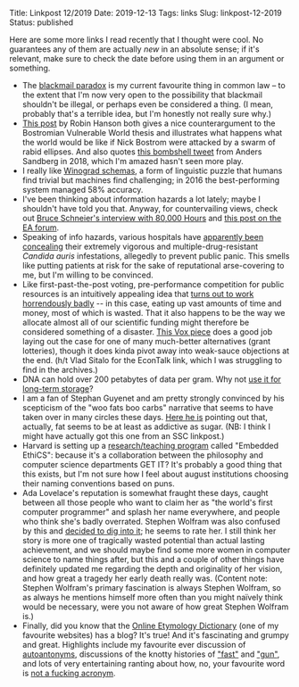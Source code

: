 Title: Linkpost 12/2019
Date: 2019-12-13
Tags: links
Slug: linkpost-12-2019
Status: published

Here are some more links I read recently that I thought were cool. No guarantees any of them are actually *new* in an absolute sense; if it's relevant, make sure to check the date before using them in an argument or something.

- The [blackmail paradox][blackmail] is my current favourite thing in common law – to the extent that I'm now very open to the possibility that blackmail shouldn't be illegal, or perhaps even be considered a thing. (I mean, probably that's a terrible idea, but I'm honestly not really sure why.)
- [This post][vulnerable] by Robin Hanson both gives a nice counterargument to the Bostromian Vulnerable World thesis and illustrates what happens what the world would be like if Nick Bostrom were attacked by a swarm of rabid ellipses. And also quotes [this bombshell tweet][sandberg] from Anders Sandberg in 2018, which I'm amazed hasn't seen more play.
- I really like [Winograd schemas][winograd], a form of linguistic puzzle that humans find trivial but machines find challenging; in 2016 the best-performing system managed 58% accuracy.
- I've been thinking about information hazards a lot lately; maybe I shouldn't have told you that. Anyway, for countervailing views, check out [Bruce Schneier's interview with 80,000 Hours][schneier] and [this post on the EA forum][tylenol].
- Speaking of info hazards, various hospitals have [apparently been concealing][candida] their extremely vigorous and multiple-drug-resistant *Candida auris* infestations, allegedly to prevent public panic. This smells like putting patients at risk for the sake of reputational arse-covering to me, but I'm willing to be convinced.
- Like first-past-the-post voting, pre-performance competition for public resources is an intuitively appealing idea that [turns out to work horrendously badly][munger] -- in this case, eating up vast amounts of time and money, most of which is wasted. That it also happens to be the way we allocate almost all of our scientific funding might therefore be considered something of a disaster. [This Vox piece][lottery] does a good job laying out the case for one of many much-better alternatives (grant lotteries), though it does kinda pivot away into weak-sauce objections at the end. (h/t Vlad Sitalo for the EconTalk link, which I was struggling to find in the archives.)
- DNA can hold over 200 petabytes of data per gram. Why not [use it for long-term storage][dna]?
- I am a fan of Stephan Guyenet and am pretty strongly convinced by his scepticism of the "woo fats boo carbs" narrative that seems to have taken over in many circles these days. [Here he is][guyenet] pointing out that, actually, fat seems to be at least as addictive as sugar. (NB: I think I might have actually got this one from an SSC linkpost.)
- Harvard is setting up a [research/teaching program][ethics] called "Embedded EthiCS": because it's a collaboration between the philosophy and computer science departments GET IT? It's probably a good thing that this exists, but I'm not sure how I feel about august institutions choosing their naming conventions based on puns.
- Ada Lovelace's reputation is somewhat fraught these days, caught between all those people who want to claim her as "the world's first computer programmer" and splash her name everywhere, and people who think she's badly overrated. Stephen Wolfram was also confused by this and [decided to dig into it][wolfram]; he seems to rate her. I still think her story is more one of tragically wasted potential than actual lasting achievement, and we should maybe find some more women in computer science to name things after, but this and a couple of other things have definitely updated me regarding the depth and originality of her vision, and how great a tragedy her early death really was. (Content note: Stephen Wolfram's primary fascination is always Stephen Wolfram, so as always he mentions himself more often than you might naïvely think would be necessary, were you not aware of how great Stephen Wolfram is.)
- Finally, did you know that the [Online Etymology Dictionary][etymonline] (one of my favourite websites) has a blog? It's true! And it's fascinating and grumpy and great. Highlights include my favourite ever discussion of [autoantonyms][], discussions of the knotty histories of ["fast"][fast] and ["gun"][gun], and lots of very entertaining ranting about how, no, your favourite word is [not a fucking acronym][acronym].

[etymonline]: www.etymonline.com
[autoantonyms]: https://www.etymonline.com/columns/post/janus-words
[fast]: https://www.etymonline.com/columns/post/fast-company
[gun]: https://www.etymonline.com/columns/post/of-guns-and-gunsels
[acronym]: https://www.etymonline.com/columns/post/acronymphomania
[wolfram]: https://writings.stephenwolfram.com/2015/12/untangling-the-tale-of-ada-lovelace/
[candida]: https://www.nytimes.com/2019/04/06/health/drug-resistant-candida-auris.html
[munger]: https://www.econtalk.org/giving-away-money-an-economists-guide-to-political-life
[ethics]: https://embeddedethics.seas.harvard.edu/
[lottery]: https://www.vox.com/future-perfect/2019/1/18/18183939/science-funding-grant-lotteries-research
[dna]: https://www.sciencemag.org/news/2017/03/dna-could-store-all-worlds-data-one-room
[guyenet]: https://eatrx.com/why-are-some-people-carboholics/
[blackmail]: http://volokh.com/2012/08/21/blackmail/
[vulnerable]: https://www.overcomingbias.com/2018/11/vulnerable-world-hypothesis.html
[sandberg]: https://twitter.com/anderssandberg/status/1063732784055881728
[winograd]: https://cs.nyu.edu/faculty/davise/papers/WinogradSchemas/WSCollection.html
[schneier]: https://80000hours.org/podcast/episodes/bruce-schneier-security-secrets-and-surveillance/
[tylenol]: https://forum.effectivealtruism.org/posts/CoXauRRzWxtsjhsj6/terrorism-tylenol-and-dangerous-information
[absurd]: https://www.lesswrong.com/posts/Ga2HSwf9iQe64JwAa/why-is-the-future-so-absurd
[setbacks]: https://80000hours.org/2018/12/dealing-with-setbacks/
